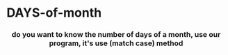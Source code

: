# DAYS-of-month
<h3 align="center">do you want to know the number of days of a month, use our program, it's use (match case) method</h3>
